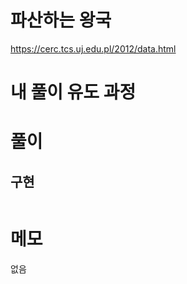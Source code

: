 # 파산하는 왕국

https://cerc.tcs.uj.edu.pl/2012/data.html

# 내 풀이 유도 과정

# 풀이

## 구현
```go

```

# 메모

없음